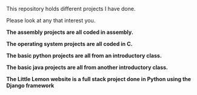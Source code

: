 This repository holds different projects I have done.

Please look at any that interest you.

**The assembly projects are all coded in assembly.**

**The operating system projects are all coded in C.**

**The basic python projects are all from an introductory class.**

**The basic java projects are all from another introductory class.** 

**The Little Lemon website is a full stack project done in Python using the Django framework**
